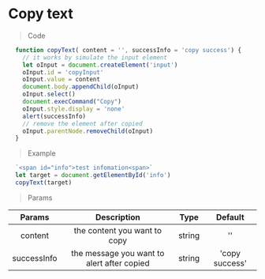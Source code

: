 # Copy text
> Code
``` javascript
  function copyText( content = '', successInfo = 'copy success') {
    // it works by simulate the input element
    let oInput = document.createElement('input')
    oInput.id = 'copyInput'
    oInput.value = content
    document.body.appendChild(oInput)
    oInput.select()
    document.execCommand("Copy")
    oInput.style.display = 'none'
    alert(successInfo)
    // remove the element after copied
    oInput.parentNode.removeChild(oInput)
  }
```

> Example
``` javascript
  `<span id="info">test infomation<span>`
  let target = document.getElementById('info')
  copyText(target)
```

> Params

| Params | Description | Type | Default |
| :------: | :-----------: | :----: | :-------: |
| content | the content you want to copy | string | '' |
| successInfo | the message you want to alert after copied | string | 'copy success' |

